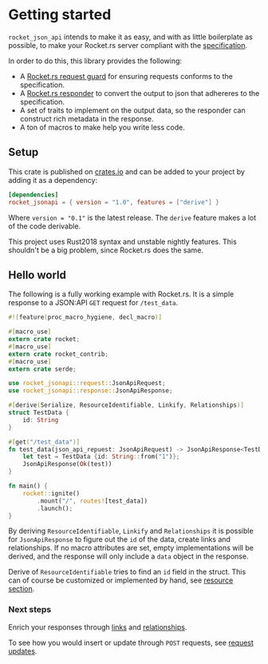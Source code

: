 # Getting started

`rocket_json_api` intends to make it as easy, and with as little boilerplate as possible, to make your Rocket.rs server 
compliant with the [specification](https://jsonapi.org/format/).

In order to do this, this library provides the following:
 - A [Rocket.rs request guard](/request/index.md) for ensuring requests conforms to the specification.
 - A [Rocket.rs responder](/response/index.md) to convert the output to json that adhereres to the specification.
 - A set of traits to implement on the output data, so the responder can construct rich metadata in the response.
 - A ton of macros to make help you write less code.

## Setup

This crate is published on [crates.io](https://crates.io/) and can be added to your project by adding it as a dependency:
```toml
[dependencies]
rocket_jsonapi = { version = "1.0", features = ["derive"] }
```
Where `version = "0.1"` is the latest release. The `derive` feature makes a lot of the code derivable.

This project uses Rust2018 syntax and unstable nightly features. This shouldn't be a big problem, since Rocket.rs does 
the same.

## Hello world

The following is a fully working example with Rocket.rs. It is a simple response to a JSON:API `GET` request for 
`/test_data`.
```rust
#![feature(proc_macro_hygiene, decl_macro)]

#[macro_use]
extern crate rocket;
#[macro_use]
extern crate rocket_contrib;
#[macro_use]
extern crate serde;

use rocket_jsonapi::request::JsonApiRequest;
use rocket_jsonapi::response::JsonApiResponse;

#[derive(Serialize, ResourceIdentifiable, Linkify, Relationships)]
struct TestData {
    id: String
}

#[get("/test_data")]
fn test_data(json_api_repuest: JsonApiRequest) -> JsonApiResponse<TestData> {
    let test = TestData {id: String::from("1")};
    JsonApiResponse(Ok(test))
}

fn main() {
    rocket::ignite()
        .mount("/", routes![test_data])
        .launch();
}
```
By deriving `ResourceIdentifiable`, `Linkify` and `Relationships` it is possible for `JsonApiResponse` to figure out 
the `id` of the data, create links and relationships. If no macro attributes are set, empty implementations will be 
derived, and the response will only include a `data` object in the response.

Derive of `ResourceIdentifiable` tries to find an `id` field in the struct. This can of course be customized or 
implemented by hand, see [resource section](/response/resources.md).

### Next steps

Enrich your responses through [links](/response/links.md) and [relationships](/response/relationships.md).

To see how you would insert or update through `POST` requests, see [request updates](/request/update.md).